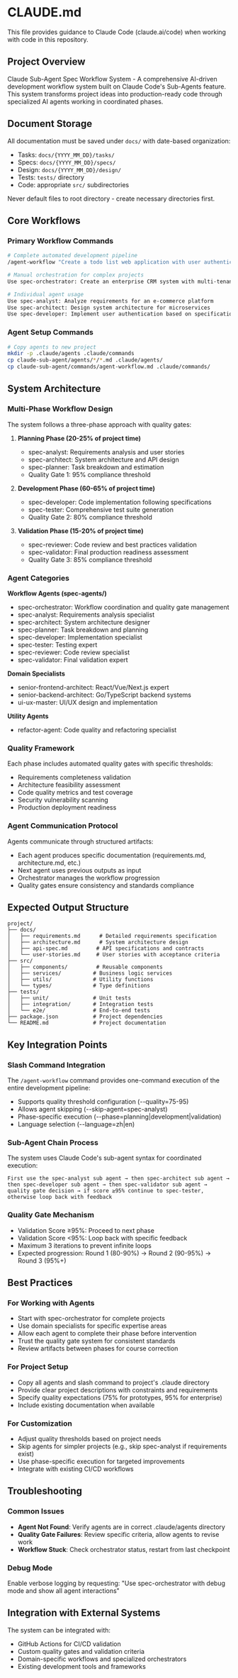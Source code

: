 # CLAUDE.md

This file provides guidance to Claude Code (claude.ai/code) when working with code in this repository.

## Project Overview

Claude Sub-Agent Spec Workflow System - A comprehensive AI-driven development workflow system built on Claude Code's Sub-Agents feature. This system transforms project ideas into production-ready code through specialized AI agents working in coordinated phases.

## Document Storage

All documentation must be saved under `docs/` with date-based organization:
- Tasks: `docs/{YYYY_MM_DD}/tasks/`
- Specs: `docs/{YYYY_MM_DD}/specs/` 
- Design: `docs/{YYYY_MM_DD}/design/`
- Tests: `tests/` directory
- Code: appropriate `src/` subdirectories

Never default files to root directory - create necessary directories first.

## Core Workflows

### Primary Workflow Commands

```bash
# Complete automated development pipeline 
/agent-workflow "Create a todo list web application with user authentication"

# Manual orchestration for complex projects
Use spec-orchestrator: Create an enterprise CRM system with multi-tenancy support

# Individual agent usage
Use spec-analyst: Analyze requirements for an e-commerce platform
Use spec-architect: Design system architecture for microservices  
Use spec-developer: Implement user authentication based on specifications
```

### Agent Setup Commands

```bash
# Copy agents to new project
mkdir -p .claude/agents .claude/commands
cp claude-sub-agent/agents/*/*.md .claude/agents/
cp claude-sub-agent/commands/agent-workflow.md .claude/commands/
```

## System Architecture

### Multi-Phase Workflow Design

The system follows a three-phase approach with quality gates:

1. **Planning Phase (20-25% of project time)**
   - spec-analyst: Requirements analysis and user stories
   - spec-architect: System architecture and API design
   - spec-planner: Task breakdown and estimation
   - Quality Gate 1: 95% compliance threshold

2. **Development Phase (60-65% of project time)**
   - spec-developer: Code implementation following specifications
   - spec-tester: Comprehensive test suite generation
   - Quality Gate 2: 80% compliance threshold

3. **Validation Phase (15-20% of project time)**
   - spec-reviewer: Code review and best practices validation
   - spec-validator: Final production readiness assessment
   - Quality Gate 3: 85% compliance threshold

### Agent Categories

**Workflow Agents (spec-agents/)**

- spec-orchestrator: Workflow coordination and quality gate management
- spec-analyst: Requirements analysis specialist
- spec-architect: System architecture designer  
- spec-planner: Task breakdown and planning
- spec-developer: Implementation specialist
- spec-tester: Testing expert
- spec-reviewer: Code review specialist
- spec-validator: Final validation expert

**Domain Specialists**

- senior-frontend-architect: React/Vue/Next.js expert
- senior-backend-architect: Go/TypeScript backend systems
- ui-ux-master: UI/UX design and implementation

**Utility Agents**

- refactor-agent: Code quality and refactoring specialist

### Quality Framework

Each phase includes automated quality gates with specific thresholds:

- Requirements completeness validation
- Architecture feasibility assessment
- Code quality metrics and test coverage
- Security vulnerability scanning
- Production deployment readiness

### Agent Communication Protocol

Agents communicate through structured artifacts:

- Each agent produces specific documentation (requirements.md, architecture.md, etc.)
- Next agent uses previous outputs as input
- Orchestrator manages the workflow progression
- Quality gates ensure consistency and standards compliance

## Expected Output Structure

```
project/
├── docs/
│   ├── requirements.md      # Detailed requirements specification
│   ├── architecture.md      # System architecture design
│   ├── api-spec.md         # API specifications and contracts
│   └── user-stories.md     # User stories with acceptance criteria
├── src/
│   ├── components/         # Reusable components
│   ├── services/          # Business logic services
│   ├── utils/             # Utility functions
│   └── types/             # Type definitions
├── tests/
│   ├── unit/              # Unit tests
│   ├── integration/       # Integration tests
│   └── e2e/               # End-to-end tests
├── package.json           # Project dependencies
└── README.md              # Project documentation
```

## Key Integration Points

### Slash Command Integration

The `/agent-workflow` command provides one-command execution of the entire development pipeline:

- Supports quality threshold configuration (--quality=75-95)
- Allows agent skipping (--skip-agent=spec-analyst)
- Phase-specific execution (--phase=planning|development|validation)
- Language selection (--language=zh|en)

### Sub-Agent Chain Process

The system uses Claude Code's sub-agent syntax for coordinated execution:

```
First use the spec-analyst sub agent → then spec-architect sub agent → then spec-developer sub agent → then spec-validator sub agent → quality gate decision → if score ≥95% continue to spec-tester, otherwise loop back with feedback
```

### Quality Gate Mechanism

- Validation Score ≥95%: Proceed to next phase
- Validation Score <95%: Loop back with specific feedback
- Maximum 3 iterations to prevent infinite loops
- Expected progression: Round 1 (80-90%) → Round 2 (90-95%) → Round 3 (95%+)

## Best Practices

### For Working with Agents

- Start with spec-orchestrator for complete projects
- Use domain specialists for specific expertise areas
- Allow each agent to complete their phase before intervention
- Trust the quality gate system for consistent standards
- Review artifacts between phases for course correction

### For Project Setup

- Copy all agents and slash command to project's .claude directory
- Provide clear project descriptions with constraints and requirements
- Specify quality expectations (75% for prototypes, 95% for enterprise)
- Include existing documentation when available

### For Customization

- Adjust quality thresholds based on project needs
- Skip agents for simpler projects (e.g., skip spec-analyst if requirements exist)
- Use phase-specific execution for targeted improvements
- Integrate with existing CI/CD workflows

## Troubleshooting

### Common Issues

- **Agent Not Found**: Verify agents are in correct .claude/agents directory
- **Quality Gate Failures**: Review specific criteria, allow agents to revise work
- **Workflow Stuck**: Check orchestrator status, restart from last checkpoint

### Debug Mode

Enable verbose logging by requesting: "Use spec-orchestrator with debug mode and show all agent interactions"

## Integration with External Systems

The system can be integrated with:

- GitHub Actions for CI/CD validation
- Custom quality gates and validation criteria  
- Domain-specific workflows and specialized orchestrators
- Existing development tools and frameworks
